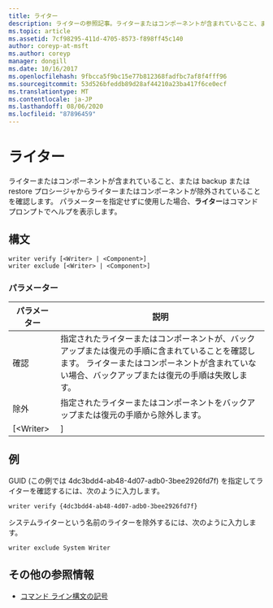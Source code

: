 ```yaml
---
title: ライター
description: ライターの参照記事。ライターまたはコンポーネントが含まれていること、またはバックアップまたは復元の手順でライターまたはコンポーネントが含まれていることを確認します。
ms.topic: article
ms.assetid: 7cf98295-411d-4705-8573-f898ff45c140
author: coreyp-at-msft
ms.author: coreyp
manager: dongill
ms.date: 10/16/2017
ms.openlocfilehash: 9fbcca5f9bc15e77b812368fadfbc7af8f4fff96
ms.sourcegitcommit: 53d526bfeddb89d28af44210a23ba417f6ce0ecf
ms.translationtype: MT
ms.contentlocale: ja-JP
ms.lasthandoff: 08/06/2020
ms.locfileid: "87896459"
---
```

# <a name="writer"></a>ライター



ライターまたはコンポーネントが含まれていること、または backup または restore プロシージャからライターまたはコンポーネントが除外されていることを確認します。 パラメーターを指定せずに使用した場合、**ライター**はコマンドプロンプトでヘルプを表示します。

## <a name="syntax"></a>構文

```
writer verify [<Writer> | <Component>]
writer exclude [<Writer> | <Component>]
```

### <a name="parameters"></a>パラメーター

| パラメーター  |                                                                                      説明                                                                                      |
|------------|---------------------------------------------------------------------------------------------------------------------------------------------------------------------------------------|
|   確認   | 指定されたライターまたはコンポーネントが、バックアップまたは復元の手順に含まれていることを確認します。 ライターまたはコンポーネントが含まれていない場合、バックアップまたは復元の手順は失敗します。 |
|  除外   |                                                   指定されたライターまたはコンポーネントをバックアップまたは復元の手順から除外します。                                                    |
| [\<Writer> |                                                                                     <Component>]                                                                                      |

## <a name="examples"></a>例

GUID (この例では 4dc3bdd4-ab48-4d07-adb0-3bee2926fd7f) を指定してライターを確認するには、次のように入力します。
```
writer verify {4dc3bdd4-ab48-4d07-adb0-3bee2926fd7f}
```
システムライターという名前のライターを除外するには、次のように入力します。
```
writer exclude System Writer
```

## <a name="additional-references"></a>その他の参照情報

- [コマンド ライン構文の記号](command-line-syntax-key.md)